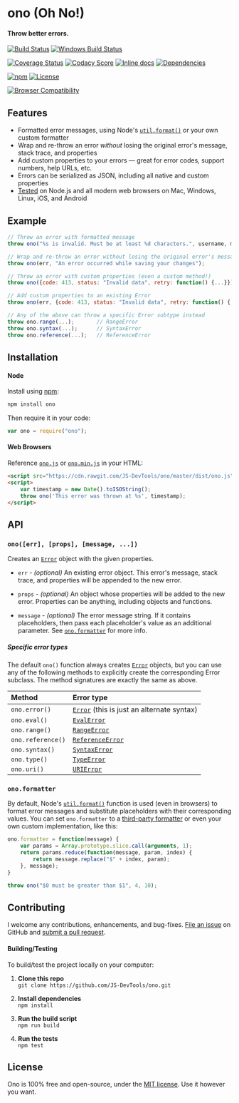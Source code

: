 ono (Oh No!)
============================
#### Throw better errors.

[![Build Status](https://api.travis-ci.org/JS-DevTools/ono.svg?branch=master)](https://travis-ci.org/JS-DevTools/ono)
[![Windows Build Status](https://ci.appveyor.com/api/projects/status/github/JS-DevTools/ono?svg=true&branch=master&failingText=Windows%20build%20failing&passingText=Windows%20build%20passing)](https://ci.appveyor.com/project/JamesMessinger/ono)

[![Coverage Status](https://coveralls.io/repos/github/JS-DevTools/ono/badge.svg?branch=master)](https://coveralls.io/github/JS-DevTools/ono)
[![Codacy Score](https://api.codacy.com/project/badge/Grade/5385a27383174c3089145ec626ffb25b)](https://www.codacy.com/public/JamesMessinger/ono)
[![Inline docs](https://inch-ci.org/github/JS-DevTools/ono.svg?branch=master&style=shields)](https://inch-ci.org/github/JS-DevTools/ono)
[![Dependencies](https://david-dm.org/JS-DevTools/ono.svg)](https://david-dm.org/JS-DevTools/ono)

[![npm](https://img.shields.io/npm/v/ono.svg)](https://www.npmjs.com/package/ono)
[![License](https://img.shields.io/npm/l/ono.svg)](LICENSE)

[![Browser Compatibility](https://saucelabs.com/browser-matrix/bigstickcarpet-ono.svg)](https://saucelabs.com/u/bigstickcarpet-ono)

Features
--------------------------
* Formatted error messages, using Node's [`util.format()`](https://nodejs.org/api/util.html#util_util_format_format_args) or your own custom formatter
* Wrap and re-throw an error _without_ losing the original error's message, stack trace, and properties
* Add custom properties to your errors &mdash; great for error codes, support numbers, help URLs, etc.
* Errors can be serialized as JSON, including all native and custom properties
* [Tested](https://jsdevtools.org/ono/test/index.html) on Node.js and all modern web browsers on Mac, Windows, Linux, iOS, and Android


Example
--------------------------

```javascript
// Throw an error with formatted message
throw ono("%s is invalid. Must be at least %d characters.", username, minLength);

// Wrap and re-throw an error without losing the original error's message and stack
throw ono(err, "An error occurred while saving your changes");

// Throw an error with custom properties (even a custom method!)
throw ono({code: 413, status: "Invalid data", retry: function() {...}});

// Add custom properties to an existing Error
throw ono(err, {code: 413, status: "Invalid data", retry: function() {...}})

// Any of the above can throw a specific Error subtype instead
throw ono.range(...);       // RangeError
throw ono.syntax(...);      // SyntaxError
throw ono.reference(...);   // ReferenceError
```


Installation
--------------------------
#### Node
Install using [npm](https://docs.npmjs.com/getting-started/what-is-npm):

```bash
npm install ono
```

Then require it in your code:

```javascript
var ono = require("ono");
```

#### Web Browsers
Reference [`ono.js`](dist/ono.js) or [`ono.min.js`](dist/ono.min.js) in your HTML:

```html
<script src="https://cdn.rawgit.com/JS-DevTools/ono/master/dist/ono.js"></script>
<script>
    var timestamp = new Date().toISOString();
    throw ono('This error was thrown at %s', timestamp);
</script>
```


API
--------------------------
### `ono([err], [props], [message, ...])`
Creates an [`Error`](https://developer.mozilla.org/en-US/docs/Web/JavaScript/Reference/Global_Objects/Error) object with the given properties.

* `err` - _(optional)_ An existing error object. This error's message, stack trace, and properties will be appended to the new error.

* `props` - _(optional)_ An object whose properties will be added to the new error. Properties can be anything, including objects and functions.

* `message` - _(optional)_ The error message string. If it contains placeholders, then pass each placeholder's value as an additional parameter.  See [`ono.formatter`](#onoformatter) for more info.

##### Specific error types
The default `ono()` function always creates [`Error`](https://developer.mozilla.org/en-US/docs/Web/JavaScript/Reference/Global_Objects/Error) objects, but you can use any of the following methods to explicitly create the corresponding Error subclass.  The method signatures are exactly the same as above.

Method            | Error type
:-----------------|:-------------------
`ono.error()`     |[`Error`](https://developer.mozilla.org/en-US/docs/Web/JavaScript/Reference/Global_Objects/Error) (this is just an alternate syntax)
`ono.eval()`      |[`EvalError`](https://developer.mozilla.org/en-US/docs/Web/JavaScript/Reference/Global_Objects/EvalError)
`ono.range()`     |[`RangeError`](https://developer.mozilla.org/en-US/docs/Web/JavaScript/Reference/Global_Objects/RangeError)
`ono.reference()` |[`ReferenceError`](https://developer.mozilla.org/en-US/docs/Web/JavaScript/Reference/Global_Objects/ReferenceError)
`ono.syntax()`    |[`SyntaxError`](https://developer.mozilla.org/en-US/docs/Web/JavaScript/Reference/Global_Objects/SyntaxError)
`ono.type()`      |[`TypeError`](https://developer.mozilla.org/en-US/docs/Web/JavaScript/Reference/Global_Objects/TypeError)
`ono.uri()`       |[`URIError`](https://developer.mozilla.org/en-US/docs/Web/JavaScript/Reference/Global_Objects/URIError)

### `ono.formatter`
By default, Node's [`util.format()`](https://nodejs.org/api/util.html#util_util_format_format) function is used (even in browsers) to format error messages and substitute placeholders with their corresponding values. You can set `ono.formatter` to a [third-party formatter](https://www.npmjs.com/package/format) or even your own custom implementation, like this:

```javascript
ono.formatter = function(message) {
    var params = Array.prototype.slice.call(arguments, 1);
    return params.reduce(function(message, param, index) {
        return message.replace("$" + index, param);
    }, message);
}

throw ono("$0 must be greater than $1", 4, 10);
```


Contributing
--------------------------
I welcome any contributions, enhancements, and bug-fixes.  [File an issue](https://github.com/JS-DevTools/ono/issues) on GitHub and [submit a pull request](https://github.com/JS-DevTools/ono/pulls).

#### Building/Testing
To build/test the project locally on your computer:

1. __Clone this repo__<br>
`git clone https://github.com/JS-DevTools/ono.git`

2. __Install dependencies__<br>
`npm install`

3. __Run the build script__<br>
`npm run build`

4. __Run the tests__<br>
`npm test`


License
--------------------------
Ono is 100% free and open-source, under the [MIT license](LICENSE). Use it however you want.
